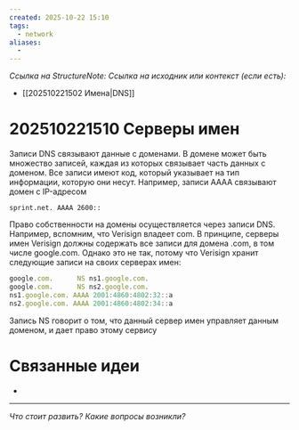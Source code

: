 ```yaml
---
created: 2025-10-22 15:10
tags:
  - network
aliases:
  -
---
```

*Ссылка на StructureNote:*
*Ссылка на исходник или контекст (если есть):*
- [[202510221502 Имена|DNS]]

# 202510221510 Серверы имен

Записи DNS связывают данные с доменами. В домене может быть множество записей, каждая из которых связывает часть данных с доменом. Все записи имеют код, который указывает на тип информации, которую они несут. Например, записи AAAA связывают домен с IP-адресом

```
sprint.net. AAAA 2600::
```

Право собственности на домены осуществляется через записи DNS. Например, вспомним, что Verisign владеет com. В принципе, серверы имен Verisign должны содержать все записи для домена .com, в том числе google.com. Однако это не так, потому что Verisign хранит следующие записи на своих серверах имен:

```ts
google.com.      NS ns1.google.com. 
google.com.      NS ns2.google.com. 
ns1.google.com. AAAA 2001:4860:4802:32::a 
ns2.google.com. AAAA 2001:4860:4802:34::a
```

Запись NS говорит о том, что данный сервер имен управляет данным доменом, и дает право этому сервису

# Связанные идеи

- 

---

*Что стоит развить? Какие вопросы возникли?*

